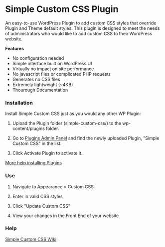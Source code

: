 Simple Custom CSS Plugin
=================

An easy-to-use WordPress Plugin to add custom CSS styles that override Plugin and Theme default styles.  This plugin is designed to meet the needs of administrators who would like to add custom CSS to their WordPress website.

**Features**

- No configuration needed
- Simple interface built on WordPress UI
- Virtually no impact on site performance
- No javascript files or complicated PHP requests
- Generates no CSS files
- Extremely lightweight (~4KB)
- Thourough Documentation

### Installation

Install Simple Custom CSS just as you would any other WP Plugin:

1.  Upload the Plugin folder (simple-custom-css/) to the wp-content/plugins folder.

2. Go to [Plugins Admin Panel](http://codex.wordpress.org/Administration_Panels#Plugins "Plugins Admin Panel") and find the newly uploaded Plugin, "Simple Custom CSS" in the list.

3. Click Activate Plugin to activate it.

[More help installing Plugins](http://codex.wordpress.org/Managing_Plugins#Installing_Plugins "WordPress Codex: Installing Plugins")

### Use

1.  Navigate to Appearance > Custom CSS

2.  Enter in valid CSS styles

3.  Click "Update Custom CSS"

4.  View your changes in the Front End of your website

### Help

[Simple Custom CSS Wiki](https://github.com/johnregan3/simple-custom-css/wiki "Simple Custom CSS Wiki")
